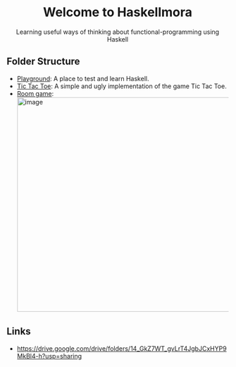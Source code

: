 
<div align="center">
  <h1>Welcome to Haskellmora</h1>
  <p>Learning useful ways of thinking about functional-programming using Haskell </p>
</div>


## Folder Structure
- [Playground](./playground): A place to test and learn Haskell.
- [Tic Tac Toe](./tic-tac-toe/): A simple and ugly implementation of the game Tic Tac Toe.
- [Room game](./poggers/):  
   <img width="486" alt="image" src="https://github.com/user-attachments/assets/2c421400-fe3b-4352-a337-6a1ec438cd61">


## Links

- https://drive.google.com/drive/folders/14_GkZ7WT_gvLrT4JgbJCxHYP9MkBl4-h?usp=sharing 
